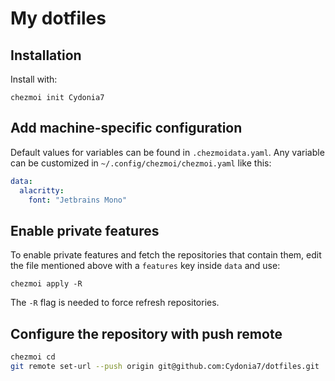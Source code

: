 # My dotfiles

## Installation

Install with:

`chezmoi init Cydonia7`

## Add machine-specific configuration

Default values for variables can be found in `.chezmoidata.yaml`. Any variable can be customized in
`~/.config/chezmoi/chezmoi.yaml` like this:

```yaml
data:
  alacritty:
    font: "Jetbrains Mono"
```

## Enable private features

To enable private features and fetch the repositories that contain them, edit the file mentioned above with a `features` key inside `data` and use:

`chezmoi apply -R`

The `-R` flag is needed to force refresh repositories.

## Configure the repository with push remote

```bash
chezmoi cd
git remote set-url --push origin git@github.com:Cydonia7/dotfiles.git
```
